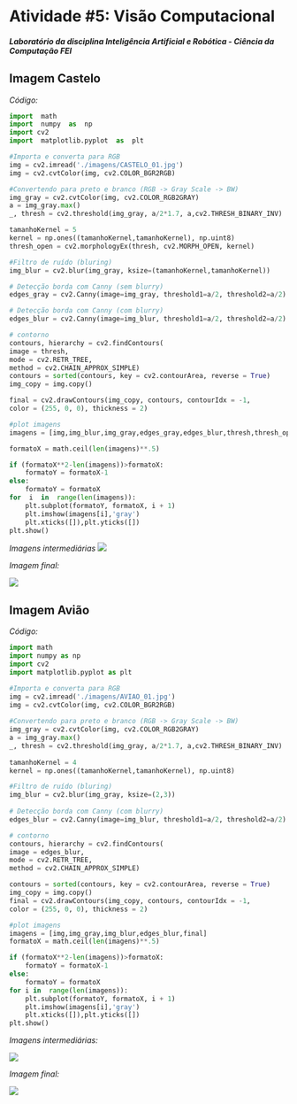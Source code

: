 # Atividade #5: Visão Computacional
##### Laboratório da disciplina Inteligência Artificial e Robótica - Ciência da Computação FEI

## Imagem Castelo
*Código:*
``` python
import  math
import  numpy  as  np
import cv2
import  matplotlib.pyplot  as  plt

#Importa e converta para RGB
img = cv2.imread('./imagens/CASTELO_01.jpg')
img = cv2.cvtColor(img, cv2.COLOR_BGR2RGB)  

#Convertendo para preto e branco (RGB -> Gray Scale -> BW)
img_gray = cv2.cvtColor(img, cv2.COLOR_RGB2GRAY)
a = img_gray.max()
_, thresh = cv2.threshold(img_gray, a/2*1.7, a,cv2.THRESH_BINARY_INV)

tamanhoKernel = 5
kernel = np.ones((tamanhoKernel,tamanhoKernel), np.uint8)
thresh_open = cv2.morphologyEx(thresh, cv2.MORPH_OPEN, kernel)

#Filtro de ruído (bluring)
img_blur = cv2.blur(img_gray, ksize=(tamanhoKernel,tamanhoKernel))

# Detecção borda com Canny (sem blurry)
edges_gray = cv2.Canny(image=img_gray, threshold1=a/2, threshold2=a/2)

# Detecção borda com Canny (com blurry)
edges_blur = cv2.Canny(image=img_blur, threshold1=a/2, threshold2=a/2)

# contorno
contours, hierarchy = cv2.findContours(
image = thresh,
mode = cv2.RETR_TREE,
method = cv2.CHAIN_APPROX_SIMPLE)
contours = sorted(contours, key = cv2.contourArea, reverse = True)
img_copy = img.copy()

final = cv2.drawContours(img_copy, contours, contourIdx = -1,
color = (255, 0, 0), thickness = 2)  

#plot imagens
imagens = [img,img_blur,img_gray,edges_gray,edges_blur,thresh,thresh_open,final]

formatoX = math.ceil(len(imagens)**.5)

if (formatoX**2-len(imagens))>formatoX:
	formatoY = formatoX-1
else:
	formatoY = formatoX
for  i  in  range(len(imagens)):
	plt.subplot(formatoY, formatoX, i + 1)
	plt.imshow(imagens[i],'gray')
	plt.xticks([]),plt.yticks([])
plt.show()
```

*Imagens intermediárias*
**![](https://lh6.googleusercontent.com/WTIGIp3PL4-cm7Ml4aCfs0HgVA0OPPUCZkhRy0sQRi7dGjPtVQ1MSGY-FeTWd2bdK43M8kQcFsU14AZfqmUzj0m8VTvb46Erl2z3MC2k5PxFCYPVI6s-td0jum82pTe2aMEd6kLPigcOSMBDNrcd9g)**

*Imagem final:*

**![](https://lh5.googleusercontent.com/ayOK1QPiPdMUl1M9SGad_H_5b-uur_FO9M7exYcNNsTwIKlSzJNp7o6jq9olkRqgXyfijSxcBz6Lrmwdesoy9Lf1OTEICRzDUsWVStqFUbUat6HY6sCO3gcdET6INRq-LrKvfV904pygTiEXoYVnsEQ)**

## Imagem Avião
*Código:*
```python
import math
import numpy as np
import cv2
import matplotlib.pyplot as plt

#Importa e converta para RGB
img = cv2.imread('./imagens/AVIAO_01.jpg')
img = cv2.cvtColor(img, cv2.COLOR_BGR2RGB)
  
#Convertendo para preto e branco (RGB -> Gray Scale -> BW)
img_gray = cv2.cvtColor(img, cv2.COLOR_RGB2GRAY)
a = img_gray.max()
_, thresh = cv2.threshold(img_gray, a/2*1.7, a,cv2.THRESH_BINARY_INV)
  
tamanhoKernel = 4
kernel = np.ones((tamanhoKernel,tamanhoKernel), np.uint8)

#Filtro de ruído (bluring)
img_blur = cv2.blur(img_gray, ksize=(2,3))
  
# Detecção borda com Canny (com blurry)
edges_blur = cv2.Canny(image=img_blur, threshold1=a/2, threshold2=a/2)  

# contorno
contours, hierarchy = cv2.findContours(
image = edges_blur,
mode = cv2.RETR_TREE,
method = cv2.CHAIN_APPROX_SIMPLE)

contours = sorted(contours, key = cv2.contourArea, reverse = True)
img_copy = img.copy()
final = cv2.drawContours(img_copy, contours, contourIdx = -1,
color = (255, 0, 0), thickness = 2)  

#plot imagens
imagens = [img,img_gray,img_blur,edges_blur,final]
formatoX = math.ceil(len(imagens)**.5)

if (formatoX**2-len(imagens))>formatoX:
	formatoY = formatoX-1
else:
	formatoY = formatoX
for i in  range(len(imagens)):
	plt.subplot(formatoY, formatoX, i + 1)
	plt.imshow(imagens[i],'gray')
	plt.xticks([]),plt.yticks([])
plt.show()
```


*Imagens intermediárias:*

**![](https://lh4.googleusercontent.com/LX7rcW_szs1RpHo0CtvAhFhEKwM8i1pW4vgVdao5WwTzxgT-oQ0H_D11CHcqNjaiAYTwDjFMscMNenVFyWT5Lv4Pt4GTMAKLE34-54WX_ssu1W-74Okk39YWN7jF6TIlfZEcpwNmG4Ox1WoBQFUNT3g)**

*Imagem final:*

**![](https://lh5.googleusercontent.com/ZSPk42jq4T9djwQLrpswdKImt9iUmUO7_QnmX-bilTfF9ooFI7udARg4L6PVoT4KPAaOKV9b04ob59QqGDyhw8iqmlthlRwfL2CiuZaEnmdFn4IkDtVGmoM-9kQhG_0wfYv_3Ex3QdV92YBUKlgf74M)**